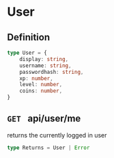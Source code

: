 # User
## Definition
```ts
type User = {
    display: string,
    username: string,
    passwordhash: string,
    xp: number,
    level: number,
    coins: number,
}
```

## `GET ` api/user/me
returns the currently logged in user
```ts
type Returns = User | Error
```
